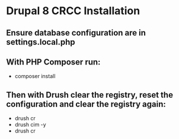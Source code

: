 # Drupal 8 CRCC Installation

## Ensure database configuration are in settings.local.php

## With PHP Composer run:
* composer install

## Then with Drush clear the registry, reset the configuration and clear the registry again:
* drush cr
* drush cim -y
* drush cr
